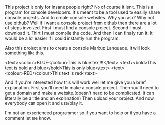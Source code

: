 This project is only for insane people right?
No of course it isn't. This is a program for console developers.
It's meant to be a tool used to easilly share console projects. 
And to create console websites. Why you ask? Why not use github?
Well if i want a console project from github then there are a lot of steps involved.
First I must find a console project.
Second I must download it.
Thirt I must compile the code.
And then i can finally run it.
It would be a lot easier if i could instantly run the program.

Also this project aims to create a console Markup Language.
It will look something like this.

\<text>\<colour>BLUE\</colour>This is blue text!!!\</text>
\<text>\<bold>This text is bold and blue\</bold>This is only blue\</text>
\<text>\<colour>RED\</colour>This text is red\</text>

And if you're interested how this will work well let me give you a brief explanation.
First you'll need to make a console project.
Then you'll need to get a domain and make a website.(doesn't need to be complicated. it can litterally be a title and an explanation)
Then upload your project.
And now everybody can open it and use/play it.

I'm not an experienced programmer so if you want to help or if you have a comment let me know.
